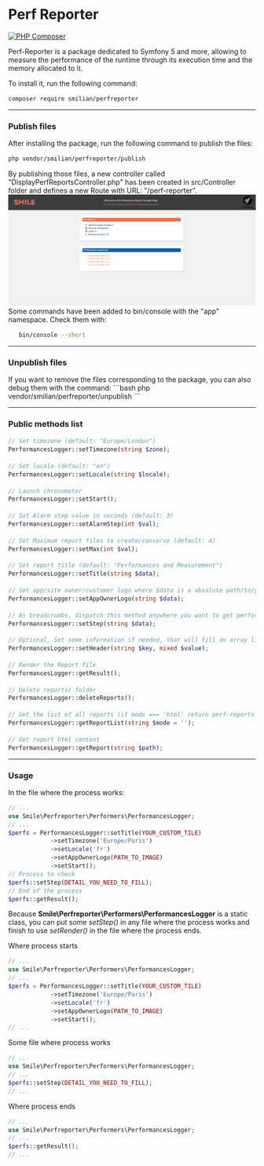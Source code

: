 # Perf Reporter
[![PHP Composer](https://github.com/Fred-QS/Perf-Reporter/actions/workflows/php.yml/badge.svg)](https://github.com/Fred-QS/Perf-Reporter/actions/workflows/php.yml)

Perf-Reporter is a package dedicated to Symfony 5 and more, allowing to measure the performance of the runtime through its execution time and the memory allocated to it.

To install it, run the following command:
```bash
composer require smilian/perfreporter
```
<hr>
<h3>Publish files</h3>

After installing the package, run the following command to publish the files:
```bash
php vendor/smilian/perfreporter/publish
```

By publishing those files, a new controller called "DisplayPerfReportsController.php" has been created in src/Controller folder and defines a new Route with URL: "/perf-reporter".
<img src="https://github.com/Fred-QS/Perf-Reporter/blob/main/public/img/screenshot1.png" alt="screenshot1">
Some commands have been added to bin/console with the "app" namespace.
Check them with:
```bash
   bin/console --short
```
<hr>
<h3>Unpublish files</h3>
If you want to remove the files corresponding to the package, you can also debug them with the command:
```bash
php vendor/smilian/perfreporter/unpublish
```
<hr>
<h3>Public methods list</h3>

```php
// Set timezone (default: "Europe/London")
PerformancesLogger::setTimezone(string $zone);

// Set locale (default: "en")
PerformancesLogger::setLocale(string $locale);

// Launch chronometer
PerformancesLogger::setStart();

// Set Alarm step value in seconds (default: 3)
PerformancesLogger::setAlarmStep(int $val);

// Set Maximum report files to create/conserve (default: 4)
PerformancesLogger::setMax(int $val);

// Set report title (default: "Performances and Measurement")
PerformancesLogger::setTitle(string $data);

// Set app/site owner/customer logo where $data is a absolute path/to/your/image
PerformancesLogger::setAppOwnerLogo(string $data);

// As breadcrumbs, dispatch this method anywhere you want to get performances
PerformancesLogger::setStep(string $data);

// Optional, Set some information if needed, that will fill an array like self::$header[$key] = $value;
PerformancesLogger::setHeader(string $key, mixed $value);

// Render the Report file
PerformancesLogger::getResult();

// Delete reports/ folder
PerformancesLogger::deleteReports();

// Get the list of all reports (if mode === 'html' return perf-reports template, but if mode === '' as default, will return reports list)
PerformancesLogger::getReportList(string $mode = '');

// Get report html content
PerformancesLogger::getReport(string $path);
```
<hr>
<h3>Usage</h3>

In the file where the process works:
```php
// ...
use Smile\Perfreporter\Performers\PerformancesLogger;
// ...
$perfs = PerformancesLogger::setTitle(YOUR_CUSTOM_TILE)
            ->setTimezone('Europe/Paris')
            ->setLocale('fr')
            ->setAppOwnerLogo(PATH_TO_IMAGE)
            ->setStart();
// Process to check
$perfs::setStep(DETAIL_YOU_NEED_TO_FILL);
// End of the process
$perfs::getResult();
```

Because <b>Smile\Perfreporter\Performers\PerformancesLogger</b> is a static class, you can put some <i>setStep()</i> in any file where the process works and finish to use <i>setRender()</i> in the file where the process ends.

Where process starts
```php
// ...
use Smile\Perfreporter\Performers\PerformancesLogger;
// ...
$perfs = PerformancesLogger::setTitle(YOUR_CUSTOM_TILE)
            ->setTimezone('Europe/Paris')
            ->setLocale('fr')
            ->setAppOwnerLogo(PATH_TO_IMAGE)
            ->setStart();
// ...
```
Some file where process works
```php
// ...
use Smile\Perfreporter\Performers\PerformancesLogger;
// ...
$perfs::setStep(DETAIL_YOU_NEED_TO_FILL);
// ...
```

Where process ends
```php
// ...
use Smile\Perfreporter\Performers\PerformancesLogger;
// ...
$perfs::getResult();
// ...
```